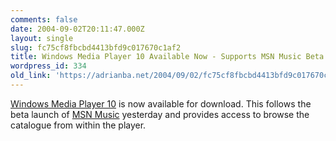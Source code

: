 ```yaml
---
comments: false
date: 2004-09-02T20:11:47.000Z
layout: single
slug: fc75cf8fbcbd4413bfd9c017670c1af2
title: Windows Media Player 10 Available Now - Supports MSN Music Beta
wordpress_id: 334
old_link: 'https://adrianba.net/2004/09/02/fc75cf8fbcbd4413bfd9c017670c1af2/'
---
```

[Windows
Media Player 10](http://www.microsoft.com/windows/windowsmedia/) is now available for download. This follows the
beta launch of [MSN Music](http://beta.music.msn.com/)
yesterday and provides access to browse the catalogue from within
the player.
